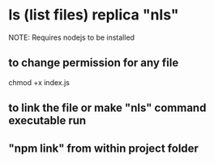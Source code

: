 # ls (list files) replica "nls"

NOTE: Requires nodejs to be installed

## to change permission for any file
chmod +x index.js

## to link the file or make "nls" command executable run
## "npm link" from within project folder